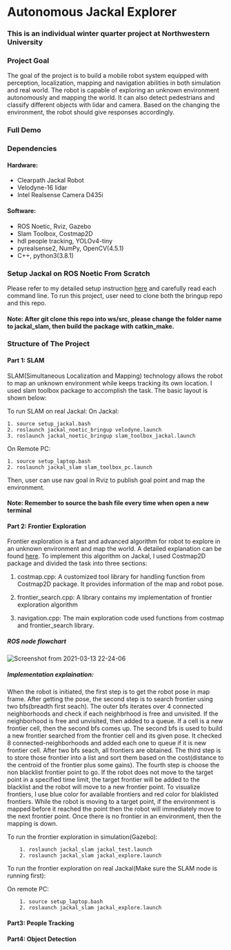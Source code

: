 # Autonomous Jackal Explorer
### This is an individual winter quarter project at Northwestern University
### Project Goal

The goal of the project is to build a mobile robot system equipped with perception, localization, mapping and navigation abilities in both simulation and real world. The robot is capable of exploring an unknown environment autonomously and mapping the world. It can also detect pedestrians and classify different objects with lidar and camera. Based on the changing the environment, the robot should give responses accordingly.

### Full Demo



### Dependencies
#### Hardware:
* Clearpath Jackal Robot
* Velodyne-16 lidar
* Intel Realsense Camera D435i
#### Software:
* ROS Noetic, Rviz, Gazebo
* Slam Toolbox, Costmap2D
* hdl people tracking, YOLOv4-tiny
* pyrealsense2, NumPy, OpenCV(4.5.1)
* C++, python3(3.8.1)
### Setup Jackal on ROS Noetic From Scratch
Please refer to my detailed setup instruction [here](https://github.com/dinvincible98/Jackal_ROS_Noetic_Bringup) and carefully read each command line. To run this project, user need to clone both the bringup repo and this repo.

#### Note: After git clone this repo into ws/src, please change the folder name to jackal_slam, then build the package with catkin_make. 
### Structure of The Project
#### Part 1: SLAM
SLAM(Simultaneous Localization and Mapping) technology allows the robot to map an unknown environment while keeps tracking its own location. I used slam toolbox package to accomplish the task. The basic layout is shown below:


To run SLAM on real Jackal:
On Jackal:
    
    1. source setup_jackal.bash 
    2. roslaunch jackal_noetic_bringup velodyne.launch
    3. roslaunch jackal_noetic_bringup slam_toolbox_jackal.launch

On Remote PC:
    
    1. source setup_laptop.bash
    2. roslaunch jackal_slam slam_toolbox_pc.launch

Then, user can use nav goal in Rviz to publish goal point and map the environment. 
#### Note: Remember to source the bash file every time when open a new terminal

#### Part 2: Frontier Exploration
Frontier exploration is a fast and advanced algorithm for robot to explore in an unknown environment and map the world. A detailed explanation can be found [here](https://www.cs.cmu.edu/~motionplanning/papers/sbp_papers/integrated1/yamauchi_frontiers.pdf). To implement this algorithm on Jackal, I used Costmap2D package and divided the task into three sections:

1. costmap.cpp: A customized tool library for handling function from Costmap2D package. It provides information of the map and robot pose.
 
2. frontier_search.cpp: A library contains my implementation of frontier exploration algorithm  

3. navigation.cpp: The main exploration code used functions from costmap and frontier_search library. 

##### ROS node flowchart

![Screenshot from 2021-03-13 22-24-06](https://user-images.githubusercontent.com/70287453/111057174-df13df80-844a-11eb-8548-9372ff116ee8.png)

##### Implementation explaination: 
When the robot is initiated, the first step is to get the robot pose in map frame. After getting the pose, the second step is to search frontier using two bfs(breadth first seach). The outer bfs iterates over 4 connected neighborhoods and check if each neighbrhood is free and unvisited. If the neighborhood is free and unvisited, then added to a queue. If a cell is a new frontier cell, then the second bfs comes up. The second bfs is used to build a new frontier searched from the frontier cell and its given pose.  It checked 8 connected-neighborhoods and added each one to queue if it is new frontier cell. After two bfs seach, all frontiers are obtained. The third step is to store those frontier into a list and sort them based on the cost(distance to the centroid of the frontier plus some gains). The fourth step is choose the non blacklist frontier point to go. If the robot does not move to the target point in a specified time limit, the target frontier will be added to the blacklist and the robot will move to a new frontier point. To visualize frontiers, I use blue color for available frontiers and red color for blaklisted frontiers. While the robot is moving to a target point, if the environment is mapped before it reached the point then the robot will immediately move to the next frontier point. Once there is no frontier in an environment, then the mapping is down. 

To run the frontier exploration in simulation(Gazebo):
        
        1. roslaunch jackal_slam jackal_test.launch
        2. roslaunch jackal_slam jackal_explore.launch 

To run the frontier exploration on real Jackal(Make sure the SLAM node is running first):

On remote PC:

        1. source setup_laptop.bash
        2. roslaunch jackal_slam jackal_explore.launch

#### Part3: People Tracking




#### Part4: Object Detection 
        

        

